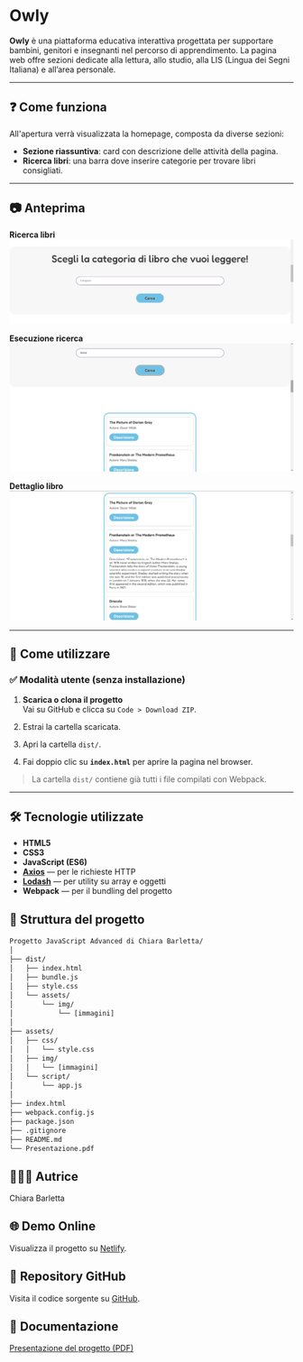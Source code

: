 # Owly

**Owly** è una piattaforma educativa interattiva progettata per supportare bambini, genitori e insegnanti nel percorso di apprendimento. La pagina web offre sezioni dedicate alla lettura, allo studio, alla LIS (Lingua dei Segni Italiana) e all’area personale.

---

## ❓ Come funziona

All'apertura verrà visualizzata la homepage, composta da diverse sezioni:

- **Sezione riassuntiva**: card con descrizione delle attività della pagina.
- **Ricerca libri**: una barra dove inserire categorie per trovare libri consigliati.

---

## 📷 Anteprima

**Ricerca libri**  
![Sezione di ricerca libri](assets/img/sezione-libri.png)

**Esecuzione ricerca**  
![Sezione attiva](assets/img/sezione-attiva.png)

**Dettaglio libro**  
![Descrizione libro](assets/img/descrizione-libro.png)

---

## 📌 Come utilizzare

### ✅ Modalità utente (senza installazione)

1. **Scarica o clona il progetto**  
   Vai su GitHub e clicca su `Code > Download ZIP`.

2. Estrai la cartella scaricata.

3. Apri la cartella `dist/`.

4. Fai doppio clic su **`index.html`** per aprire la pagina nel browser.

> La cartella `dist/` contiene già tutti i file compilati con Webpack.


---

## 🛠️ Tecnologie utilizzate

- **HTML5**
- **CSS3**
- **JavaScript (ES6)**
- [**Axios**](https://axios-http.com/) — per le richieste HTTP
- [**Lodash**](https://lodash.com/) — per utility su array e oggetti
- **Webpack** — per il bundling del progetto


## 🧩 Struttura del progetto 


```
Progetto JavaScript Advanced di Chiara Barletta/
│
├── dist/                       
│   ├── index.html              
│   ├── bundle.js                 
│   ├── style.css               
│   └── assets/                 
│       └── img/                
│           └── [immagini]      
│
├── assets/                    
│   ├── css/                     
│   │   └── style.css           
│   ├── img/                     
│   │   └── [immagini]          
│   └── script/                  
│       └── app.js              
│
├── index.html                  
├── webpack.config.js           
├── package.json                
├── .gitignore                  
├── README.md                   
└── Presentazione.pdf            
``` 

## 👩🏻‍💻 Autrice

Chiara Barletta


## 🌐 Demo Online

Visualizza il progetto su [Netlify](https://687ce0cce8193788c24d9ccb--owly-page.netlify.app). 


## 📂 Repository GitHub

Visita il codice sorgente su [GitHub](https://github.com/junior5969/JS-Advanced-project).


## 📄 Documentazione 

[Presentazione del progetto (PDF)](./Presentazione.pdf)